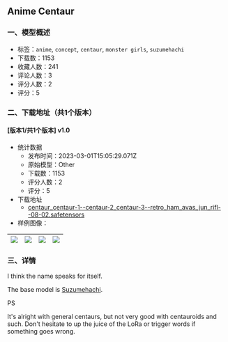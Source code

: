 ## Anime Centaur
### 一、模型概述

- 标签：`anime`, `concept`, `centaur`, `monster girls`, `suzumehachi`
- 下载数：1153
- 收藏人数：241
- 评论人数：3
- 评分人数：2
- 评分：5

### 二、下载地址（共1个版本）

#### [版本1/共1个版本] v1.0

- 统计数据
  - 发布时间：2023-03-01T15:05:29.071Z
  - 原始模型：Other
  - 下载数：1153
  - 评分人数：2
  - 评分：5
- 下载地址
  - [centaur_centaur-1--centaur-2_centaur-3--retro_ham_avas_jun_rifl--08-02.safetensors](https://civitai.com/api/download/models/16820)
- 样例图像：

| <img src="https://image.civitai.com/xG1nkqKTMzGDvpLrqFT7WA/dd33f00c-c5ac-478d-4d07-7546051d3500/width=450/170382.jpeg" /> | <img src="https://image.civitai.com/xG1nkqKTMzGDvpLrqFT7WA/522c02cb-9d89-4aaa-1fa8-73f686c03b00/width=450/169992.jpeg" /> | <img src="https://image.civitai.com/xG1nkqKTMzGDvpLrqFT7WA/90b468b6-f77b-4d6a-ff4f-73efbf77c900/width=450/169991.jpeg" /> | <img src="https://image.civitai.com/xG1nkqKTMzGDvpLrqFT7WA/15c40a35-bae7-4144-319a-c477880b2900/width=450/169990.jpeg" /> |
| ---- | ---- | ---- | ---- |


### 三、详情
<p>I think the name speaks for itself.</p><p></p><p>The base model is <a target="_blank" rel="ugc" href="https://civitai.com/models/5043/suzumehachi">Suzumehachi</a>.</p><p></p><p>PS</p><p>It's alright with general centaurs, but not very good with centauroids and such. Don't hesitate to up the juice of the LoRa or trigger words if something goes wrong.</p><p></p>